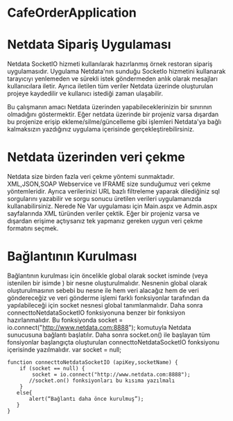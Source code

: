 # CafeOrderApplication

Netdata Sipariş Uygulaması
=============
Netdata SocketIO hizmeti kullanılarak hazırlanmış örnek restoran sipariş uygulamasıdır. Uygulama Netdata'nın sunduğu SocketIo hizmetini kullanarak tarayıcıyı yenlemeden ve sürekli istek göndermeden anlık olarak mesajları kullanıcılara iletir. Ayrıca iletilen tüm veriler Netdata üzerinde oluşturulan projeye kaydedilir ve kullanıcı istediği zaman ulaşabilir.

Bu çalışmanın amacı Netdata üzerinden yapabileceklerinizin bir sınırının olmadığını göstermektir.
Eğer netdata üzerinde bir projeniz varsa dışardan bu projenize erişip ekleme/silme/güncelleme gibi işlemleri Netdata'ya bağlı kalmaksızın yazdığınız uygulama içerisinde gerçekleştirebilirsiniz.

Netdata üzerinden veri çekme
=============
Netdata size birden fazla veri çekme yöntemi sunmaktadır. XML,JSON,SOAP Webservice ve IFRAME size sunduğumuz veri çekme yöntemleridir. Ayrıca verilerinizi URL bazlı filtreleme yaparak dilediğiniz sql sorgularını yazabilir ve sorgu sonucu üretilen verileri uygulamanızda kullanabilirsiniz. Nerede Ne Var uygulaması için Main.aspx ve Admin.aspx sayfalarında XML türünden veriler çektik. Eğer bir projeniz varsa ve dışardan erişime açtıysanız tek yapmanız gereken uygun veri çekme formatını seçmek.

Bağlantının Kurulması
=============
Bağlantının kurulması için öncelikle global olarak socket isminde (veya istenilen bir isimde ) bir nesne oluşturulmalıdır. Nesnenin global olarak oluşturulmasının sebebi bu nesne ile hem veri alacağız hem de veri göndereceğiz ve veri gönderme işlemi farklı fonksiyonlar tarafından da yapılabileceği için socket nesnesi global tanımlanmalıdır.
Daha sonra connecttoNetdataSocketIO  fonksiyonuna benzer bir fonksiyon hazırlanmalıdır. Bu fonksiyonda socket = io.connect("http://www.netdata.com:8888"); komutuyla Netdata sunucusuna bağlantı başlatılır. Daha sonra socket.on() ile başlayan tüm fonsiyonlar başlangıçta oluşturulan connecttoNetdataSocketIO  fonksiyonu içerisinde yazılmalıdır.
var socket = null;

    function connecttoNetdataSocketIO (apiKey,socketName) {
        if (socket == null) {
            socket = io.connect("http://www.netdata.com:8888");
           //socket.on() fonksiyonları bu kısıma yazılmalı
        }
       else{
           alert(“Bağlantı daha önce kurulmuş”);
       }
    }
